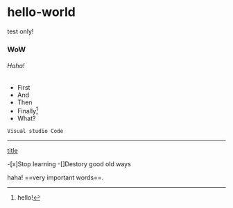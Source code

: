 # hello-world
test only!
### WoW
###### Haha!

- First 
- And
- Then
- Finally[^1]
- What?

`Visual studio Code`

---

[title](https://www.qwant.com)

[^1]:hello!

-[x]Stop learning
-[]Destory good old ways

haha!
==very important words==.
